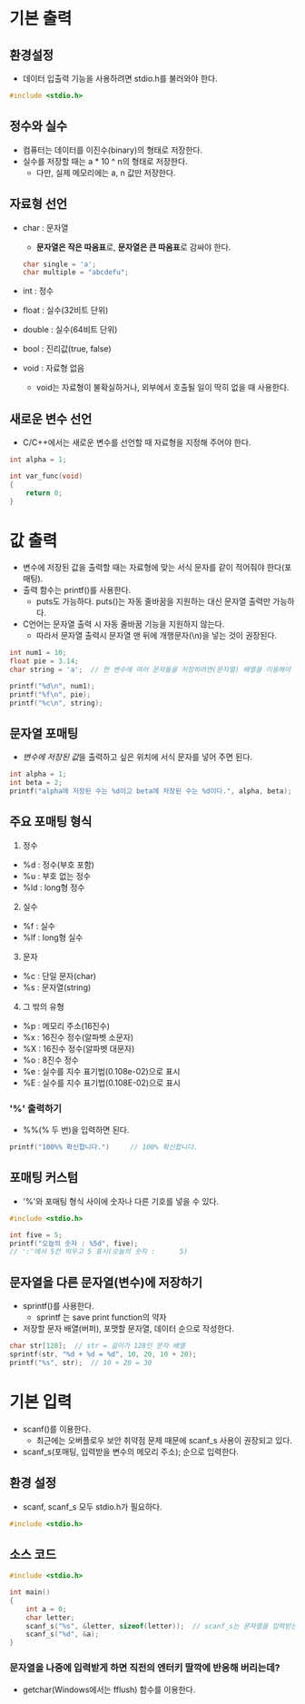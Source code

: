 # 기본 출력

## 환경설정

- 데이터 입출력 기능을 사용하려면 stdio.h를 불러와야 한다.

```c
#include <stdio.h>
```

## 정수와 실수

- 컴퓨터는 데이터를 이진수(binary)의 형태로 저장한다.
- 실수를 저장할 때는 a * 10 ^ n의 형태로 저장한다.
    - 다만, 실제 메모리에는 a, n 값만 저장한다.

## 자료형 선언

- char : 문자열
    - **문자열은 작은 따옴표**로, **문자열은 큰 따옴표**로 감싸야 한다.

    ```c
    char single = 'a';
    char multiple = "abcdefu";
    ```

- int : 정수
- float : 실수(32비트 단위)
- double : 실수(64비트 단위)
- bool : 진리값(true, false)
- void : 자료형 없음
    - void는 자료형이 불확실하거나, 외부에서 호출될 일이 딱히 없을 때 사용한다.

## 새로운 변수 선언

- C/C++에서는 새로운 변수를 선언할 때 자료형을 지정해 주어야 한다.

```c
int alpha = 1;

int var_func(void) 
{
    return 0;
}
```

# 값 출력

- 변수에 저장된 값을 출력할 때는 자료형에 맞는 서식 문자를 같이 적어줘야 한다(포매팅).
- 출력 함수는 printf()를 사용한다.
    - puts도 가능하다. puts()는 자동 줄바꿈을 지원하는 대신 문자열 출력만 가능하다.
- C언어는 문자열 출력 시 자동 줄바꿈 기능을 지원하지 않는다.
    - 따라서 문자열 출력시 문자열 맨 뒤에 개행문자(\n)을 넣는 것이 권장된다.

```c
int num1 = 10;
float pie = 3.14;
char string = 'a';  // 한 변수에 여러 문자들을 저장하려면(문자열) 배열을 이용해야 한다.

printf("%d\n", num1);
printf("%f\n", pie);
printf("%c\n", string);
```

## 문자열 포매팅

- *변수에 저장된 값*을 출력하고 싶은 위치에 서식 문자를 넣어 주면 된다.

```c
int alpha = 1;
int beta = 2;
printf("alpha에 저장된 수는 %d이고 beta에 저장된 수는 %d이다.", alpha, beta);
```

## 주요 포매팅 형식

1. 정수

- %d : 정수(부호 포함)
- %u : 부호 없는 정수
- %ld : long형 정수

2. 실수

- %f : 실수
- %lf : long형 실수

3. 문자

- %c : 단일 문자(char)
- %s : 문자열(string)

4. 그 밖의 유형
- %p : 메모리 주소(16진수)
- %x : 16진수 정수(알파벳 소문자)
- %X : 16진수 정수(알파벳 대문자)
- %o : 8진수 정수
- %e : 실수를 지수 표기법(0.108e-02)으로 표시
- %E : 실수를 지수 표기법(0.108E-02)으로 표시

### '%' 출력하기

- %%(% 두 번)을 입력하면 된다.

```c
printf("100%% 확신합니다.")     // 100% 확신합니다.
```

## 포매팅 커스텀

- '%'와 포매팅 형식 사이에 숫자나 다른 기호를 넣을 수 있다.

```c
#include <stdio.h>

int five = 5;
printf("오늘의 숫자 : %5d", five);  
// ':'에서 5칸 띄우고 5 표시(오늘의 숫자 :      5)
```

## 문자열을 다른 문자열(변수)에 저장하기

- sprintf()를 사용한다.
    - sprintf 는 save print function의 약자
- 저장할 문자 배열(버퍼), 포맷할 문자열, 데이터 순으로 작성한다.

```c
char str[128];  // str = 길이가 128인 문자 배열
sprintf(str, "%d + %d = %d", 10, 20, 10 + 20);
printf("%s", str);  // 10 + 20 = 30
```

# 기본 입력

- scanf()를 이용한다.
    - 최근에는 오버플로우 보안 취약점 문제 때문에 scanf_s 사용이 권장되고 있다.
- scanf_s(포매팅, 입력받을 변수의 메모리 주소); 순으로 입력한다.

## 환경 설정

- scanf, scanf_s 모두 stdio.h가 필요하다.

```c
#include <stdio.h>
```

## 소스 코드

```c
#include <stdio.h>

int main()
{
    int a = 0;
    char letter;
    scanf_s("%s", &letter, sizeof(letter));  // scanf_s는 문자열을 입력받는 경우 문자열의 크기도 적어 줘야 한다.
    scanf_s("%d", &a);
}
```

### 문자열을 나중에 입력받게 하면 직전의 엔터키 딸깍에 반응해 버리는데?

- getchar(Windows에서는 fflush) 함수를 이용한다.